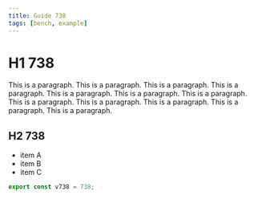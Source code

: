 ```yaml
---
title: Guide 738
tags: [bench, example]
---
```


# H1 738

This is a paragraph. This is a paragraph. This is a paragraph. This is a paragraph. This is a paragraph. This is a paragraph. This is a paragraph. This is a paragraph. This is a paragraph. This is a paragraph. This is a paragraph. This is a paragraph. 

## H2 738

- item A
- item B
- item C

```ts
export const v738 = 738;
```